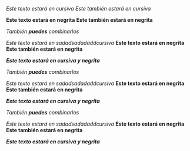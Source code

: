 *Este texto estará en cursiva*
_Este también estará en cursiva_

**Este texto estará en negrita**
__Este también estará en negrita__

_También **puedes** combinarlos_

*Este texto estará en sadadsadadaddcursiva*
**Este texto estará en negrita**
__Este también estará en negrita__

_**Este texto estará en cursiva y negrita**_


_También **puedes** combinarlos_

*Este texto estará en sadadsadadaddcursiva*
**Este texto estará en negrita**
__Este también estará en negrita__

_**Este texto estará en cursiva y negrita**_


_También **puedes** combinarlos_

*Este texto estará en sadadsadadaddcursiva*
**Este texto estará en negrita**
__Este también estará en negrita__

_**Este texto estará en cursiva y negrita**_
